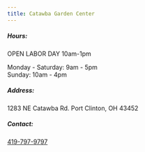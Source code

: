 ```yaml
---
title: Catawba Garden Center
---
```

##### Hours:

OPEN LABOR DAY 10am-1pm

Monday - Saturday: 9am - 5pm\
Sunday: 10am - 4pm

##### Address:

1283 NE Catawba Rd. Port Clinton, OH 43452

##### Contact:

[419-797-9797](tel:419-797-9797)